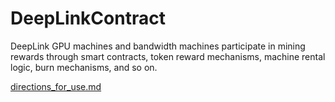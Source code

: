 # DeepLinkContract
DeepLink GPU machines and bandwidth machines participate in mining rewards through smart contracts, token reward mechanisms, machine rental logic, burn mechanisms, and so on.

[directions_for_use.md](docs%2Fdirections_for_use.md)